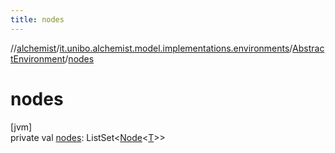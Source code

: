```yaml
---
title: nodes
---
```

//[alchemist](../../../index.html)/[it.unibo.alchemist.model.implementations.environments](../index.html)/[AbstractEnvironment](index.html)/[nodes](nodes.html)



# nodes



[jvm]\
private val [nodes](nodes.html): ListSet<[Node](../../it.unibo.alchemist.model.interfaces/-node/index.html)<[T](../../it.unibo.alchemist.model.implementations.layers/-step-layer/index.html)>>




